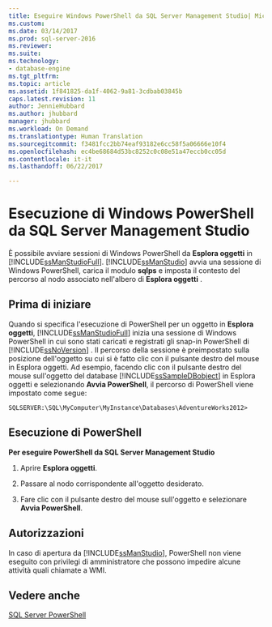 ```yaml
---
title: Eseguire Windows PowerShell da SQL Server Management Studio| Microsoft Docs
ms.custom: 
ms.date: 03/14/2017
ms.prod: sql-server-2016
ms.reviewer: 
ms.suite: 
ms.technology:
- database-engine
ms.tgt_pltfrm: 
ms.topic: article
ms.assetid: 1f841825-da1f-4062-9a81-3cdbab03845b
caps.latest.revision: 11
author: JennieHubbard
ms.author: jhubbard
manager: jhubbard
ms.workload: On Demand
ms.translationtype: Human Translation
ms.sourcegitcommit: f3481fcc2bb74eaf93182e6cc58f5a06666e10f4
ms.openlocfilehash: ec4be68684d53bc8252c0c08e51a47eccb0cc05d
ms.contentlocale: it-it
ms.lasthandoff: 06/22/2017

---
```

# <a name="run-windows-powershell-from-sql-server-management-studio"></a>Esecuzione di Windows PowerShell da SQL Server Management Studio
  È possibile avviare sessioni di Windows PowerShell da **Esplora oggetti** in [!INCLUDE[ssManStudioFull](../../includes/ssmanstudiofull-md.md)]. [!INCLUDE[ssManStudio](../../includes/ssmanstudio-md.md)] avvia una sessione di Windows PowerShell, carica il modulo **sqlps** e imposta il contesto del percorso al nodo associato nell'albero di **Esplora oggetti** .  
  
## <a name="before-you-begin"></a>Prima di iniziare  
 Quando si specifica l'esecuzione di PowerShell per un oggetto in **Esplora oggetti**, [!INCLUDE[ssManStudioFull](../../includes/ssmanstudiofull-md.md)] inizia una sessione di Windows PowerShell in cui sono stati caricati e registrati gli snap-in PowerShell di [!INCLUDE[ssNoVersion](../../includes/ssnoversion-md.md)] . Il percorso della sessione è preimpostato sulla posizione dell'oggetto su cui si è fatto clic con il pulsante destro del mouse in Esplora oggetti. Ad esempio, facendo clic con il pulsante destro del mouse sull'oggetto del database [!INCLUDE[ssSampleDBobject](../../includes/sssampledbobject-md.md)] in Esplora oggetti e selezionando **Avvia PowerShell**, il percorso di PowerShell viene impostato come segue:  
  
```  
SQLSERVER:\SQL\MyComputer\MyInstance\Databases\AdventureWorks2012>  
```  
  
## <a name="run-powershell"></a>Esecuzione di PowerShell  
 **Per eseguire PowerShell da SQL Server Management Studio**  
  
1.  Aprire **Esplora oggetti**.  
  
2.  Passare al nodo corrispondente all'oggetto desiderato.  
  
3.  Fare clic con il pulsante destro del mouse sull'oggetto e selezionare **Avvia PowerShell**.  
  
## <a name="permissions"></a>Autorizzazioni  
 In caso di apertura da [!INCLUDE[ssManStudio](../../includes/ssmanstudio-md.md)], PowerShell non viene eseguito con privilegi di amministratore che possono impedire alcune attività quali chiamate a WMI.  
  
## <a name="see-also"></a>Vedere anche  
 [SQL Server PowerShell](../../relational-databases/scripting/sql-server-powershell.md)  
  
  

